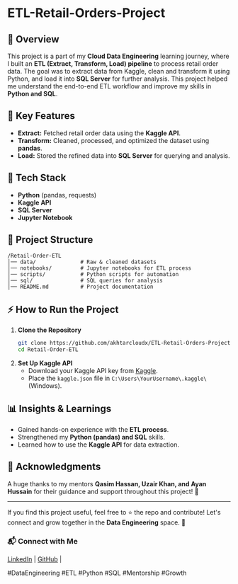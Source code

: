 # ETL-Retail-Orders-Project


## 🚀 Overview
This project is a part of my **Cloud Data Engineering** learning journey, where I built an **ETL (Extract, Transform, Load) pipeline** to process retail order data. The goal was to extract data from Kaggle, clean and transform it using Python, and load it into **SQL Server** for further analysis. This project helped me understand the end-to-end ETL workflow and improve my skills in **Python and SQL**.

## 📌 Key Features
- **Extract:** Fetched retail order data using the **Kaggle API**.
- **Transform:** Cleaned, processed, and optimized the dataset using **pandas**.
- **Load:** Stored the refined data into **SQL Server** for querying and analysis.

## 🔧 Tech Stack
- **Python** (pandas, requests)
- **Kaggle API**
- **SQL Server**
- **Jupyter Notebook**

## 📂 Project Structure
```
/Retail-Order-ETL  
│── data/              # Raw & cleaned datasets  
│── notebooks/         # Jupyter notebooks for ETL process  
│── scripts/           # Python scripts for automation  
│── sql/               # SQL queries for analysis  
│── README.md          # Project documentation  
```

## ⚡ How to Run the Project
1. **Clone the Repository**  
   ```sh
   git clone https://github.com/akhtarcloudx/ETL-Retail-Orders-Project.git.git
   cd Retail-Order-ETL
   ```
2. **Set Up Kaggle API**  
   - Download your Kaggle API key from [Kaggle](https://www.kaggle.com/).  
   - Place the `kaggle.json` file in  `C:\Users\YourUsername\.kaggle\` (Windows).  

## 📊 Insights & Learnings
- Gained hands-on experience with the **ETL process**.
- Strengthened my **Python (pandas) and SQL** skills.
- Learned how to use the **Kaggle API** for data extraction.

## 🙌 Acknowledgments
A huge thanks to my mentors **Qasim Hassan, Uzair Khan, and Ayan Hussain** for their guidance and support throughout this project! 🎉

---

If you find this project useful, feel free to ⭐ the repo and contribute! Let's connect and grow together in the **Data Engineering** space. 🚀

### 📬 Connect with Me
[LinkedIn](https://www.linkedin.com/in/akhtarabbascloudx) | [GitHub](https://github.com/akhtarcloudx) |



#DataEngineering #ETL #Python #SQL #Mentorship #Growth


